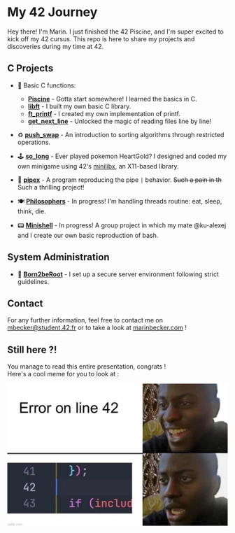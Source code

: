 # My 42 Journey

Hey there! I'm Marin. I just finished the 42 Piscine, and I'm super excited to kick off my 42 cursus. This repo is here to share my projects and discoveries during my time at 42. 

## C Projects
- 🐣 Basic C functions:
	- [**Piscine**](./0-piscine/) - Gotta start somewhere! I learned the basics in C.
	- [**libft**](./1-libft/) - I built my own basic C library.
	- [**ft_printf**](./2.0-ft_printf/) - I created my own implementation of printf.
	- [**get_next_line**](./2.1-get_next_line/) - Unlocked the magic of reading files line by line!

- ♻️ [**push_swap**](./3.0-push_swap/) - An introduction to sorting algorithms through restricted operations. 

- 🕹️ [**so_long**](./3.1-so_long/) - Ever played pokemon HeartGold? I designed and coded my own minigame using 42's [minilibx](https://github.com/42Paris/minilibx-linux), an X11-based library.

- 🚰 [**pipex**](./3.2-pipex/) - A program reproducing the pipe `|` behavior. ~~Such a pain in th~~ Such a thrilling project!

- 🍽️ [**Philosophers**](./4.0-Philosophers/) - In progress! I'm handling threads routine: eat, sleep, think, die.

- 📟 [**Minishell**](https://github.com/42mates/minishell/) - In progress! A group project in which my mate @ku-alexej and I create our own basic reproduction of bash.

## System Administration 

- 🌱 [**Born2beRoot**](./2.2-Born2beroot/) - I set up a secure server environment following strict guidelines. 

## Contact

For any further information, feel free to contact me on [mbecker@student.42.fr](mailto:mbecker@student.42.fr) or to take a look at [marinbecker.com](https://www.marinbecker.com) !


## Still here ?!

You manage to read this entire presentation, congrats !   
Here's a cool meme for you to look at :
<div align="center">
	<img src="./.misc/meme-line42.jpg" alt="Cool Meme" style="max-width: 600">
</div>